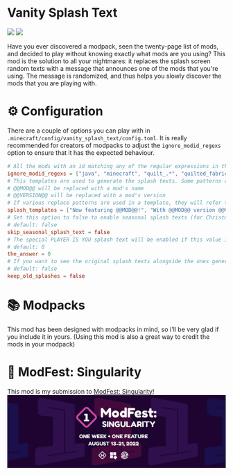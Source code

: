 # Vanity Splash Text
![](https://modrinth-utils.vercel.app/api/badge/downloads?id=vanity-splash-text&logo=1)
![](https://cf.way2muchnoise.eu/full_661970_downloads.svg)

Have you ever discovered a modpack, seen the twenty-page list of mods, and decided to play without knowing exactly what
mods are you using? This mod is the solution to all your nightmares: it replaces the splash screen random texts with a
message that announces one of the mods that you're using. The message is randomized, and thus helps you slowly discover
the mods that you are playing with.

# ⚙️ Configuration
There are a couple of options you can play with in `.minecraft/config/vanity_splash_text/config.toml`. It is really
recommended for creators of modpacks to adjust the `ignore_modid_regexs` option to ensure that it has the expected
behaviour.

```toml
# All the mods with an id matching any of the regular expressions in this list will be excluded from the generated splash texts
ignore_modid_regexs = ["java", "minecraft", "quilt_.*", "quilted_fabric_.*", ".*api.*"]
# This templates are used to generate the splash texts. Some patterns are replaced:
# @@MOD@@ will be replaced with a mod's name
# @@VERSION@@ will be replaced with a mod's version
# If various replace patterns are used in a template, they will refer to the same mod
splash_templates = ["Now featuring @@MOD@@!", "With @@MOD@@ version @@VERSION@@!", "@@MOD@@???? Cool!", "Can't play without @@MOD@@!", "Who's at version @@VERSION@@? That's right, @@MOD@@!", "Did you ever play before with @@MOD@@?", "@@MOD@@ is @@MOD@@", "If you liked @@MOD@@, it's authors will love to hear about it!"]
# Set this option to false to enable seasonal splash texts (for Christmas, New year, and Halloween)
# default: false
skip_seasonal_splash_text = false
# The special PLAYER IS YOU splash text will be enabled if this value is set to 24
# default: 0
the_answer = 0
# If you want to see the original splash texts alongside the ones generated by the mod, set this option to true
# default: false
keep_old_splashes = false
```

# 📚 Modpacks
This mod has been designed with modpacks in mind, so i'll be very glad if you include it in yours. (Using this mod is also a great way to credit the mods in your modpack)

# 🎉 ModFest: Singularity
This mod is my submission to [ModFest: Singularity](https://modfest.net/)!
![ModFest: Singularity banner](https://github.com/ModFest/art/blob/main/1024w/ModFest%20Singularity%20Twitter.jpg?raw=true)
